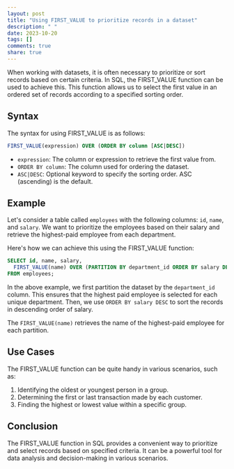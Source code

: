```yaml
---
layout: post
title: "Using FIRST_VALUE to prioritize records in a dataset"
description: " "
date: 2023-10-20
tags: []
comments: true
share: true
---
```


When working with datasets, it is often necessary to prioritize or sort records based on certain criteria. In SQL, the FIRST_VALUE function can be used to achieve this. This function allows us to select the first value in an ordered set of records according to a specified sorting order.

## Syntax
The syntax for using FIRST_VALUE is as follows:

```sql
FIRST_VALUE(expression) OVER (ORDER BY column [ASC|DESC])
```

- `expression`: The column or expression to retrieve the first value from.
- `ORDER BY column`: The column used for ordering the dataset.
- `ASC|DESC`: Optional keyword to specify the sorting order. ASC (ascending) is the default.

## Example
Let's consider a table called `employees` with the following columns: `id`, `name`, and `salary`. We want to prioritize the employees based on their salary and retrieve the highest-paid employee from each department.

Here's how we can achieve this using the FIRST_VALUE function:

```sql
SELECT id, name, salary,
  FIRST_VALUE(name) OVER (PARTITION BY department_id ORDER BY salary DESC) AS highest_paid_employee
FROM employees;
```

In the above example, we first partition the dataset by the `department_id` column. This ensures that the highest paid employee is selected for each unique department. Then, we use `ORDER BY salary DESC` to sort the records in descending order of salary.

The `FIRST_VALUE(name)` retrieves the name of the highest-paid employee for each partition.

## Use Cases
The FIRST_VALUE function can be quite handy in various scenarios, such as:

1. Identifying the oldest or youngest person in a group.
2. Determining the first or last transaction made by each customer.
3. Finding the highest or lowest value within a specific group.

## Conclusion
The FIRST_VALUE function in SQL provides a convenient way to prioritize and select records based on specified criteria. It can be a powerful tool for data analysis and decision-making in various scenarios.